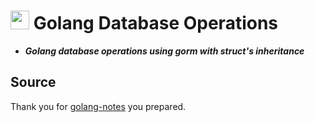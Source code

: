 <h1>
    <img src="https://img.icons8.com/color/512/golang.png" width="30"/>
    Golang Database Operations
</h1>

* ***Golang database operations using gorm with struct's inheritance***


## Source
Thank you for [golang-notes](https://github.com/luciotato/golang-notes/blob/master/OOP.md) you prepared. 
